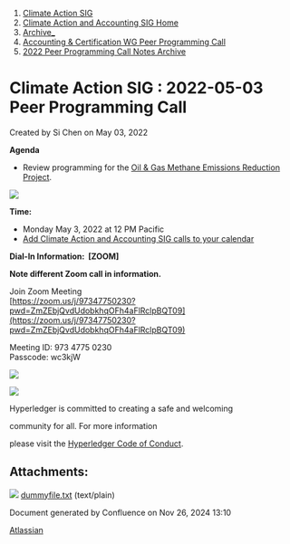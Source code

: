 1. [Climate Action SIG](index.html)
2. [Climate Action and Accounting SIG Home](Climate-Action-and-Accounting-SIG-Home_19005445.html)
3. [Archive\_](Archive__19006062.html)
4. [Accounting &amp; Certification WG Peer Programming Call](19006574.html)
5. [2022 Peer Programming Call Notes Archive](2022-Peer-Programming-Call-Notes-Archive_19008759.html)

# Climate Action SIG : 2022-05-03 Peer Programming Call

Created by Si Chen on May 03, 2022

**Agenda**

- Review programming for the [Oil &amp; Gas Methane Emissions Reduction Project](19008903.html).

![](plugins/servlet/confluence/placeholder/unknown-attachment)

**Time:**

- Monday May 3, 2022 at 12 PM Pacific
- [Add Climate Action and Accounting SIG calls to your calendar](https://lists.hyperledger.org/g/climate-sig/ics/invite.ics?repeatid=31581)

**Dial-In Information:  \[ZOOM]**

**Note different Zoom call in information.** 

Join Zoom Meeting  
[https://zoom.us/j/97347750230?pwd=ZmZEbjQvdUdobkhqOFh4aFlRclpBQT09](https://zoom.us/j/97347750230?pwd=ZmZEbjQvdUdobkhqOFh4aFlRclpBQT09)

Meeting ID: 973 4775 0230  
Passcode: wc3kjW

![](https://wiki.hyperledger.org/download/attachments/29034696/Antitrustnotice.png?version=1&modificationDate=1581695654000&api=v2)

![](https://wiki.hyperledger.org/download/attachments/2392771/welcome.png?version=2&modificationDate=1572450107000&api=v2)

Hyperledger is committed to creating a safe and welcoming

community for all. For more information

please visit the [Hyperledger Code of Conduct](https://lf-hyperledger.atlassian.net/wiki/spaces/HYP/pages/19595281/Hyperledger+Code+of+Conduct).

## Attachments:

![](images/icons/bullet_blue.gif) [dummyfile.txt](attachments/19009278/19009279.txt) (text/plain)

Document generated by Confluence on Nov 26, 2024 13:10

[Atlassian](http://www.atlassian.com/)
